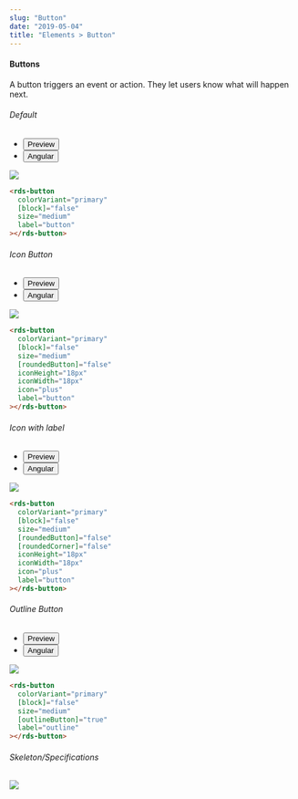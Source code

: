 ```yaml
---
slug: "Button"
date: "2019-05-04"
title: "Elements > Button"
---
```


<!-- CSS only -->
<link href="https://cdn.jsdelivr.net/npm/bootstrap@5.1.3/dist/css/bootstrap.min.css" rel="stylesheet" integrity="sha384-1BmE4kWBq78iYhFldvKuhfTAU6auU8tT94WrHftjDbrCEXSU1oBoqyl2QvZ6jIW3" crossorigin="anonymous">
<link rel="stylesheet" href="../assets/css/style-elements.css">

<link rel="stylesheet" href="../assets/css/main.css">

#### Buttons
  
<p class="">A button triggers an event or action. They let users know what will happen next.</p> 
<section class="py-4">
  <h6>Default</h6>
   <div class="py-3">
      <div class="cust-tabs">
        <ul class="nav nav-tabs" id="myTab" role="tablist">
          <li class="nav-item" role="presentation">
            <button class="nav-link active" id="PreviewDefault-tab" data-bs-toggle="tab" data-bs-target="#PreviewDefault" type="button" role="tab" aria-controls="PreviewDefault" aria-selected="true">Preview </button>
          </li>
          <li class="nav-item" role="presentation">
            <button class="nav-link" id="AngularDefault-tab" data-bs-toggle="tab" data-bs-target="#AngularDefault" type="button" role="tab" aria-controls="AngularDefault" aria-selected="false"><i class="bi bi-code-slash" style="font-size:1.0rem"></i>Angular</button>
          </li>
        </ul>
      </div>
      <div class="tab-content card border" id="myTabContent">
        <div class="tab-pane fade show active" id="PreviewDefault" role="tabpanel" aria-labelledby="PreviewDefault-tab">
         <div class="contents  p-5">
         <div class="row">
         <div class="col-md-12">
           <img src="/images/button-basic.png"> 
           </div>
   </div>                          
   </div>
   </div>
        <div class="tab-pane fade show" id="AngularDefault" role="tabpanel" aria-labelledby="AngularDefault-tab">
          <div class="contents bg-code">
<div class="row m-0">

```html
<rds-button
  colorVariant="primary"
  [block]="false"
  size="medium"
  label="button"
></rds-button>
```

</div>
          </div>
        </div>
      </div>
    
  </section>
  

  <section class="py-4">

 ###### Icon Button  
   <div class="py-3">
      <div class="cust-tabs">
        <ul class="nav nav-tabs" id="myTab" role="tablist">
          <li class="nav-item" role="presentation">
            <button class="nav-link active" id="PreviewIcon-tab" data-bs-toggle="tab" data-bs-target="#PreviewIcon" type="button" role="tab" aria-controls="PreviewIcon" aria-selected="true">Preview </button>
          </li>
          <li class="nav-item" role="presentation">
            <button class="nav-link" id="AngularIcon-tab" data-bs-toggle="tab" data-bs-target="#AngularIcon" type="button" role="tab" aria-controls="AngularIcon" aria-selected="false"><i class="bi bi-code-slash" style="font-size:1.0rem"></i>Angular</button>
          </li>
        </ul>
      </div>
      <div class="tab-content card border" id="myTabContent">
        <div class="tab-pane fade show active" id="PreviewIcon" role="tabpanel" aria-labelledby="PreviewIcon-tab">
         <div class="row">
         <div class="col-md-12">
         <div class="contents bg-light p-5">
          <img src="/images/button-icon.png">  
           </div>
   </div>                          
   </div>
   </div>
        <div class="tab-pane fade show" id="AngularIcon" role="tabpanel" aria-labelledby="AngularIcon-tab">
          <div class="contents bg-code">
<div class="row m-0">

```html
<rds-button
  colorVariant="primary"
  [block]="false"
  size="medium"
  [roundedButton]="false"
  iconHeight="18px"
  iconWidth="18px"
  icon="plus"
  label="button"
></rds-button>
```

</div>
          </div>
        </div>
      </div>
    
  </section>

<section class="py-4">

 ###### Icon with label 
   <div class="py-3">
      <div class="cust-tabs">
        <ul class="nav nav-tabs" id="myTab" role="tablist">
          <li class="nav-item" role="presentation">
            <button class="nav-link active" id="PreviewIconwithLabel-tab" data-bs-toggle="tab" data-bs-target="#PreviewIconwithLabel" type="button" role="tab" aria-controls="PreviewIcon" aria-selected="true">Preview </button>
          </li>
          <li class="nav-item" role="presentation">
            <button class="nav-link" id="AngularIconwithLabel-tab" data-bs-toggle="tab" data-bs-target="#AngularIconwithLabel" type="button" role="tab" aria-controls="AngularIcon" aria-selected="false"><i class="bi bi-code-slash" style="font-size:1.0rem"></i>Angular</button>
          </li>
        </ul>
      </div>
      <div class="tab-content card border" id="myTabContent">
        <div class="tab-pane fade show active" id="PreviewIconwithLabel" role="tabpanel" aria-labelledby="PreviewIcon-tab">
         <div class="row">
         <div class="col-md-12">
         <div class="contents bg-light p-5">
          <img src="/images/button-with-label.png">  
           </div>
   </div>                          
   </div>
   </div>
        <div class="tab-pane fade show" id="AngularIconwithLabel" role="tabpanel" aria-labelledby="AngularIcon-tab">
          <div class="contents bg-code">
<div class="row m-0">

```html
<rds-button
  colorVariant="primary"
  [block]="false"
  size="medium"
  [roundedButton]="false"
  [roundedCorner]="false"
  iconHeight="18px"
  iconWidth="18px"
  icon="plus"
  label="button"
></rds-button>
```

</div>
          </div>
        </div>
      </div>
    
</section>

<section class="py-4">

###### Outline Button  
   <div class="py-3">
      <div class="cust-tabs">
        <ul class="nav nav-tabs" id="myTab" role="tablist">
          <li class="nav-item" role="presentation">
            <button class="nav-link active" id="PreviewOutline-tab" data-bs-toggle="tab" data-bs-target="#PreviewOutline" type="button" role="tab" aria-controls="PreviewOutline" aria-selected="true">Preview </button>
          </li>
          <li class="nav-item" role="presentation">
            <button class="nav-link" id="AngularOutline-tab" data-bs-toggle="tab" data-bs-target="#AngularOutline" type="button" role="tab" aria-controls="AngularOutline" aria-selected="false"><i class="bi bi-code-slash" style="font-size:1.0rem"></i>Angular</button>
          </li>
        </ul>
      </div>
      <div class="tab-content card border" id="myTabContent">
        <div class="tab-pane fade show active" id="PreviewOutline" role="tabpanel" aria-labelledby="PreviewOutline-tab">
         <div class="row">
         <div class="col-md-12">
         <div class="contents bg-light p-5">
            <img src="/images/button-outline.png">
               </div>
   </div>              
   </div>
   </div>
        <div class="tab-pane fade show" id="AngularOutline" role="tabpanel" aria-labelledby="AngularOutline-tab">
          <div class="contents bg-code">
<div class="row">

```html
<rds-button
  colorVariant="primary"
  [block]="false"
  size="medium"
  [outlineButton]="true"
  label="outline"
></rds-button>
```

</div>
          </div>
        </div>
      </div>
    
  </section>



###### Skeleton/Specifications
<div class="py-3">
 <div class="card border p-5">
  <div class="row">
      <div class="col-md-12">
        <img src="/images/button-skeleton.png" class="img-fluid">
     </div>
   </div>
   </div>
 </div>
</div>	



<!-- JavaScript Bundle with Popper -->
<script src="https://cdn.jsdelivr.net/npm/bootstrap@5.1.3/dist/js/bootstrap.bundle.min.js" integrity="sha384-ka7Sk0Gln4gmtz2MlQnikT1wXgYsOg+OMhuP+IlRH9sENBO0LRn5q+8nbTov4+1p" crossorigin="anonymous"></script>

